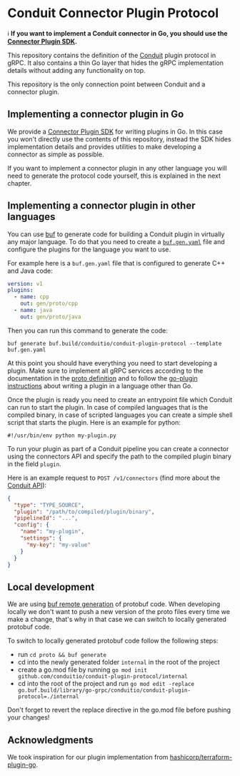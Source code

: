 # Conduit Connector Plugin Protocol

:information_source: **If you want to implement a Conduit connector in Go, you should use the
[Connector Plugin SDK](https://github.com/ConduitIO/conduit-plugin-sdk).**

This repository contains the definition of the [Conduit](https://github.com/conduitio/conduit) plugin protocol in gRPC.
It also contains a thin Go layer that hides the gRPC implementation details without adding any functionality on top.

This repository is the only connection point between Conduit and a connector plugin.

## Implementing a connector plugin in Go

We provide a [Connector Plugin SDK](https://github.com/ConduitIO/conduit-plugin-sdk) for writing plugins in Go. In
this case you won't directly use the contents of this repository, instead the SDK hides implementation details and
provides utilities to make developing a connector as simple as possible.

If you want to implement a connector plugin in any other language you will need to generate the protocol code yourself,
this is explained in the next chapter.

## Implementing a connector plugin in other languages

You can use [buf](https://buf.build/) to generate code for building a Conduit plugin in virtually any major language. To
do that you need to create a [`buf.gen.yaml`](https://docs.buf.build/generate/usage#create-a-bufgenyaml) file and
configure the plugins for the language you want to use.

For example here is a `buf.gen.yaml` file that is configured to generate C++ and Java code:

```yaml
version: v1
plugins:
  - name: cpp
    out: gen/proto/cpp
  - name: java
    out: gen/proto/java
```

Then you can run this command to generate the code:

```shell
buf generate buf.build/conduitio/conduit-plugin-protocol --template buf.gen.yaml
```

At this point you should have everything you need to start developing a plugin. Make sure to implement all gRPC
services according to the documentation in the
[proto definition](https://buf.build/conduitio/connector-plugin/file/main/connector/v1/connector.proto) and to follow
the [go-plugin instructions](https://github.com/hashicorp/go-plugin/blob/master/docs/guide-plugin-write-non-go.md)
about writing a plugin in a language other than Go.

Once the plugin is ready you need to create an entrypoint file which Conduit can run to start the plugin. In case of
compiled languages that is the compiled binary, in case of scripted languages you can create a simple shell script that
starts the plugin. Here is an example for python:

```
#!/usr/bin/env python my-plugin.py
```

To run your plugin as part of a Conduit pipeline you can create a connector using the connectors API and specify the
path to the compiled plugin binary in the field `plugin`.

Here is an example request to `POST /v1/connectors` (find more about the [Conduit API](https://github.com/conduitio/conduit#api)):

```json
{
  "type": "TYPE_SOURCE",
  "plugin": "/path/to/compiled/plugin/binary",
  "pipelineId": "...",
  "config": {
    "name": "my-plugin",
    "settings": {
      "my-key": "my-value"
    }
  }
}
```

## Local development

We are using [buf remote generation](https://docs.buf.build/bsr/remote-generation/overview) of protobuf code. When
developing locally we don't want to push a new version of the proto files every time we make a change, that's why in
that case we can switch to locally generated protobuf code.

To switch to locally generated protobuf code follow the following steps:

- run `cd proto && buf generate`
- cd into the newly generated folder `internal` in the root of the project
- create a go.mod file by running `go mod init github.com/conduitio/conduit-plugin-protocol/internal`
- cd into the root of the project and run `go mod edit -replace go.buf.build/library/go-grpc/conduitio/conduit-plugin-protocol=./internal`

Don't forget to revert the replace directive in the go.mod file before pushing your changes!

## Acknowledgments

We took inspiration for our plugin implementation from
[hashicorp/terraform-plugin-go](https://github.com/hashicorp/terraform-plugin-go).
